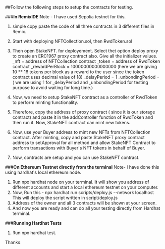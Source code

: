 ##Follow the following steps to setup the contracts for testing.

###**In RemixIDE**
Note - I have used Sepolia testnet for this.
1) simple copy paste the code of all three contracts in 3 different files in Remix.
2) Start with deploying NFTCollection.sol, then RwdToken.sol
3) Then open StakeNFT. for deployement. Select thet option deploy proxy to create an ERC1967 proxy contract also. Give all the initializer values.
         _nft = address of NFTCollection contract
         _token = address of RwdToken contract
         _rewardPerBlock = 10000000000000000 (here we are giving 10 ** 16 tokens per block as a reward to the user since the token contract uses decimal value of 18)
         _delayPeriod = 1
         _unbondingPeriod = ( we are using 1 for _delayPeriod and _unbondingPeriod for testing purpose to avoid waiting for long time.)

4) Now, we need to setup StakeNFT contract as a controller of RwdToken to perform minting functionality.
5) Therefore, copy the address of proxy contract ( since it is our storage contract) and paste it in the addController function of RwdToken and then run it. Now, StakeNFT contract can mint new tokens.
6) Now, use your Buyer address to mint new NFTs from NFTCollection contract. After minting, copy and paste StakeNFT proxy contract address to setApproval for all method and allow StakeNFT Contract to perform transactions with Buyer's NFT tokens in behalf of Buyer.
7) Now, contracts are setup and you can use StakeNFT contract.

###**On Ethereum Testnet directly from the terminal**
Note- I have done this using hardhat's local ethereum node.
1) Run npx hardhat node on your terminal. It will show you address of different accounts and start a local ethereum testnet on your computer.
2) Now, Run this -   npx hardhat run scripts/deploy.js --network localhost 
   This will deploy the script written in script/deploy.js
3) Address of the owner and all 3 contracts will be shown at your screen.
4) And now you are ready and can do all your testing directly from Hardhat terminal.


###**Running Hardhat Tests**
1) Run npx hardhat test.

Thanks
